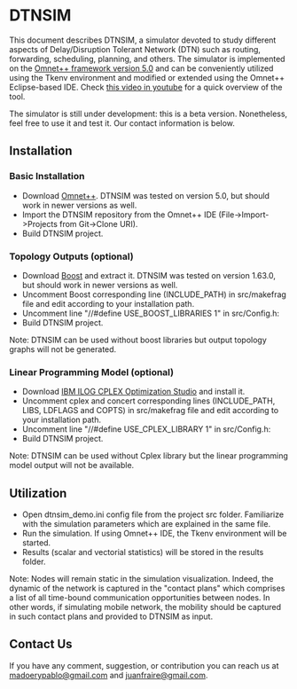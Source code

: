 # DTNSIM #

This document describes DTNSIM, a simulator devoted to study different aspects of Delay/Disruption Tolerant Network (DTN) such as routing, forwarding, scheduling, planning, and others. The simulator is implemented on the [Omnet++ framework version 5.0](https://omnetpp.org/) and can be conveniently utilized using the Tkenv environment and modified or extended using the Omnet++ Eclipse-based IDE. Check [this video in youtube](https://youtu.be/_5HhfNULjtk) for a quick overview of the tool.

The simulator is still under development: this is a beta version. Nonetheless, feel free to use it and test it. Our contact information is below. 

## Installation ##

### Basic Installation ###

* Download [Omnet++](https://omnetpp.org/omnetpp). DTNSIM was tested on version 5.0, but should work in newer versions as well.
* Import the DTNSIM repository from the Omnet++ IDE (File->Import->Projects from Git->Clone URI).
* Build DTNSIM project.

### Topology Outputs (optional) ###

* Download [Boost](http://www.boost.org/users/download) and extract it. DTNSIM was tested on version 1.63.0, but should work in newer versions as well.
* Uncomment Boost corresponding line (INCLUDE_PATH) in src/makefrag file and edit according to your installation path.
* Uncomment line "//#define USE_BOOST_LIBRARIES 1" in src/Config.h: 
* Build DTNSIM project.

Note: DTNSIM can be used without boost libraries but output topology graphs will not be generated.

### Linear Programming Model (optional) ###

* Download [IBM ILOG CPLEX Optimization Studio](https://www.ibm.com/developerworks/downloads/ws/ilogcplex/) and install it.
* Uncomment cplex and concert corresponding lines (INCLUDE_PATH, LIBS, LDFLAGS and COPTS) in src/makefrag file and edit according to your installation path.
* Uncomment line "//#define USE_CPLEX_LIBRARY 1" in src/Config.h: 
* Build DTNSIM project.

Note: DTNSIM can be used without Cplex library but the linear programming model output will not be available.

## Utilization ##

* Open dtnsim_demo.ini config file from the project src folder. Familiarize with the simulation parameters which are explained in the same file.
* Run the simulation. If using Omnet++ IDE, the Tkenv environment will be started. 
* Results (scalar and vectorial statistics) will be stored in the results folder.

Note: Nodes will remain static in the simulation visualization. Indeed, the dynamic of the network is captured in the "contact plans" which comprises a list of all time-bound communication opportunities between nodes. In other words, if simulating mobile network, the mobility should be captured in such contact plans and provided to DTNSIM as input.

## Contact Us ##

If you have any comment, suggestion, or contribution you can reach us at madoerypablo@gmail.com and juanfraire@gmail.com.